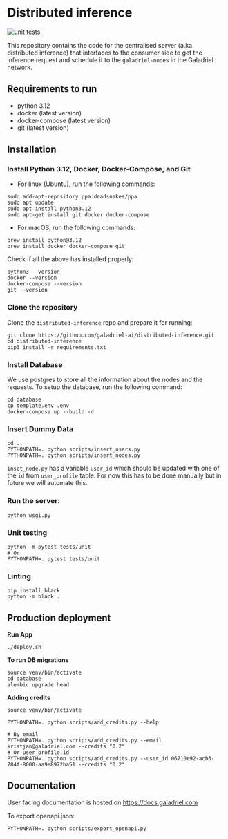 # Distributed inference

[![unit tests](https://github.com/galadriel-ai/distributed-inference/actions/workflows/unit_test.yml/badge.svg)](https://github.com/galadriel-ai/distributed-inference/actions/workflows/unit_test.yml)

This repository contains the code for the centralised server (a.ka. distributed
inference)
that interfaces to the consumer side to get the inference request and schedule
it to the
`galadriel-node`s in the Galadriel network.

## Requirements to run

- python 3.12
- docker (latest version)
- docker-compose (latest version)
- git (latest version)

## Installation

### Install Python 3.12, Docker, Docker-Compose, and Git

- For linux (Ubuntu), run the following commands:

```shell
sudo add-apt-repository ppa:deadsnakes/ppa
sudo apt update
sudo apt install python3.12
sudo apt-get install git docker docker-compose
```

- For macOS, run the following commands:

```shell
brew install python@3.12
brew install docker docker-compose git
```

Check if all the above has installed properly:

```shell
python3 --version
docker --version
docker-compose --version
git --version
```

### Clone the repository

Clone the `distributed-inference` repo and prepare it for running:

```shell
git clone https://github.com/galadriel-ai/distributed-inference.git
cd distributed-inference
pip3 install -r requirements.txt

```

### Install Database

We use postgres to store all the information about the nodes and the requests.
To setup the database, run the
following
command:

```shell
cd database
cp template.env .env
docker-compose up --build -d
```

### Insert Dummy Data

```shell
cd ..
PYTHONPATH=. python scripts/insert_users.py
PYTHONPATH=. python scripts/insert_nodes.py
```

`inset_node.py` has a variable `user_id` which should be updated with one of
the `id` from `user_profile` table.
For now this has to be done manually but in future we will automate this.

### Run the server:

```shell
python wsgi.py
```

### Unit testing

```shell
python -m pytest tests/unit
# Or
PYTHONPATH=. pytest tests/unit
```

### Linting

```shell
pip install black
python -m black .
```

## Production deployment

**Run App**

```
./deploy.sh
```

**To run DB migrations**

```
source venv/bin/activate
cd database
alembic upgrade head
```

**Adding credits**

```
source venv/bin/activate

PYTHONPATH=. python scripts/add_credits.py --help

# By email
PYTHONPATH=. python scripts/add_credits.py --email kristjan@galadriel.com --credits "0.2"
# Or user_profile.id
PYTHONPATH=. python scripts/add_credits.py --user_id 06710e92-acb3-784f-8000-aa9e8972ba51 --credits "0.2"
```

## Documentation

User facing documentation is hosted on https://docs.galadriel.com

To export openapi.json:

```
PYTHONPATH=. python scripts/export_openapi.py
```

